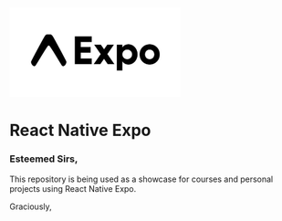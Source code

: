 <img src="expo_logo.png" alt="Alt text" width="300" />

# React Native Expo

### Esteemed Sirs,

This repository is being used as a showcase for courses and personal projects using React Native Expo.

Graciously,
